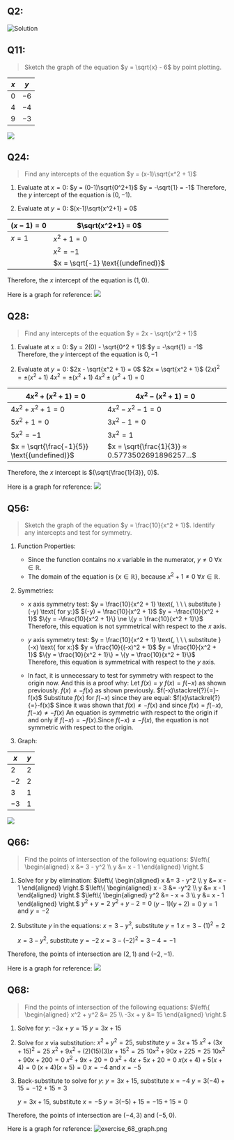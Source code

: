 
## Q2:
![Solution](../Images/exercises_1-4.png)


## Q11:

> Sketch the graph of the equation $y = \sqrt{x} - 6$ by point plotting. 

| $x$ | $y$ |
|---|---|
| $0$ | $-6$ |
| $4$ | $-4$ |
| $9$ | $-3$ |

![](../Images/exercise_11_graph.png)


## Q24:
> Find any intercepts of the equation $y = (x-1)\sqrt{x^2 + 1}$

1. Evaluate at $x = 0$:
	$y = (0-1)\sqrt{0^2+1}$
	$y = -\sqrt{1} = -1$
Therefore, the $y$ intercept of the equation is $(0, -1)$.

2. Evaluate at $y = 0$:
	$(x-1)\sqrt{x^2+1} = 0$

| $(x-1) = 0$ | $\sqrt{x^2+1} = 0$ |
| --- | --- |
| $x = 1$ | $x^2 + 1 = 0$ |
|      | $x^2 = -1$ |
|      | $x = \sqrt{-1} \text{(undefined)}$|

Therefore, the $x$ intercept of the equation is $(1, 0)$.

Here is a graph for reference:
![](../Images/exercise_24_graph.png)


## Q28:
> Find any intercepts of the equation $y = 2x - \sqrt{x^2 + 1}$

1. Evaluate at $x=0$:
	$y = 2(0) - \sqrt{0^2 + 1}$
	$y = -\sqrt{1} = -1$
Therefore, the $y$ intercept of the equation is $0,-1$

2. Evaluate at $y=0$:
	$2x - \sqrt{x^2 + 1} = 0$
	$2x = \sqrt{x^2 + 1}$
	$(2x)^2 = ±(x^2 + 1)$
	$4x^2 = ±(x^2 + 1)$
	$4x^2 ±(x^2 + 1) = 0$

| $4x^2 + (x^2 + 1) = 0$ | $4x^2 - (x^2 + 1) = 0$ |
| --- | --- |
| $4x^2 + x^2 + 1 = 0$| $4x^2 - x^2 - 1 = 0$ |
| $5x^2 + 1 = 0$ | $3x^2 - 1 = 0$
| $5x^2 = -1$ | $3x^2 = 1$ |
| $x = \sqrt{\frac{-1}{5}} \text{(undefined)}$ | $x = \sqrt{\frac{1}{3}} ≈ 0.5773502691896257...$ |

Therefore, the $x$ intercept is $(\sqrt{\frac{1}{3}}, 0)$.

Here is a graph for reference:
![](../Images/exercise_28_graph.png)


## Q56:

> Sketch the graph of the equation $y = \frac{10}{x^2 + 1}$. Identify any intercepts and test for symmetry.

1. Function Properties:
	- Since the function contains no $x$ variable in the numerator, $y \ne 0 \text{ } \forall x \in \mathbb{R}$.
	-  The domain of the equation is $\{x \in \mathbb{R}\}$, because $x^2 + 1 \ne 0 \text{ } \forall x \in \mathbb{R}$.

2. Symmetries:
	-  $x$ axis symmetry test:
		$y = \frac{10}{x^2 + 1} \text{, \ \ \ substitute } (-y) \text{ for y:}$
		$(-y) = \frac{10}{x^2 + 1}$
		$y = -\frac{10}{x^2 + 1}$
		$\{y = -\frac{10}{x^2 + 1}\} \ne \{y = \frac{10}{x^2 + 1}\}$
	Therefore, this equation is not symmetrical with respect to the $x$ axis.
	
	- $y$ axis symmetry test:
		$y = \frac{10}{x^2 + 1} \text{, \ \ \ substitute } (-x) \text{ for x:}$
		$y = \frac{10}{(-x)^2 + 1}$
		$y = \frac{10}{x^2 + 1}$
		$\{y = \frac{10}{x^2 + 1}\} = \{y = \frac{10}{x^2 + 1}\}$
	Therefore, this equation is symmetrical with respect to the $y$ axis.
	
	- In fact, it is unnecessary to test for symmetry with respect to the origin now. And this is a proof why:
		$\text{Let }f(x) = y\text{}$
		$f(x) = f(-x)\text{ as shown previously.}$
		$f(x) \ne -f(x) \text{ as shown previously.}$
		$f(-x)\stackrel{?}{=}-f(x)$
		$\text{Substitute }f(x)\text{ for }f(-x)\text{ since they are equal:}$
		$f(x)\stackrel{?}{=}-f(x)$
		$\text{Since it was shown that }f(x) \ne -f(x)\text{ and since }f(x) = f(-x)\text{, }$ 
		$f(-x) \ne -f(x)$		$\text{An equation is symmetric with respect to the origin if and only if }f(-x) = -f(x).$$\text{Since }f(-x) \ne -f(x)\text{, the equation is not symmetric with respect to the origin.}$

3. Graph:

| $x$ | $y$ | 
| --- | --- |
| $2$ | $2$ |
| $-2$ | $2$ |
| $3$ | $1$ |
| $-3$ | $1$ | 

![](../Images/exercise_56_graph.png)

## Q66:
> Find the points of intersection of the following equations:
   $\left\{ \begin{aligned}   x &= 3 - y^2 \\ y &= x - 1 \end{aligned} \right.$

1. Solve for $y$ by elimination:
	$\left\{ \begin{aligned}   x &= 3 - y^2 \\ y &= x - 1 \end{aligned} \right.$
	$\left\{ \begin{aligned}  x - 3 &= -y^2 \\ y &= x - 1 \end{aligned} \right.$
	$\left\{ \begin{aligned}   y^2 &= - x + 3 \\ y &= x - 1 \end{aligned} \right.$
	$y^2 + y = 2$
	$y^2 + y - 2 = 0$
	$(y-1)(y+2) = 0$
	$y = 1 \text{ and } y = -2$

2. Substitute $y$ in the equations:
	$x = 3 - y^2\text{, \ \ \ substitute }y=1$
	$x = 3 - (1)^2 = 2$
	
	$x = 3 - y^2\text{, \ \ \ substitute }y=-2$
	$x = 3 - (-2)^2 = 3 - 4 = -1$

Therefore, the points of intersection are $(2,1)$ and $(-2, -1)$.

Here is a graph for reference:
![](../Images/exercise_66_graph.png)

## Q68:
> Find the points of intersection of the following equations:
   $\left\{ \begin{aligned}   x^2 + y^2 &= 25 \\ -3x + y &= 15 \end{aligned} \right.$

1. Solve for $y$:
	$-3x + y = 15$
	$y = 3x+15$

2. Solve for $x$ via substitution:
	$x^2 + y^2 = 25\text{, \ \ \ substitute }y=3x+15$
	$x^2 + (3x + 15)^2 = 25$
	$x^2 + 9x^2 + (2)(15)(3)x + 15^2 = 25$
	$10x^2 + 90x + 225 = 25$
	$10x^2 +90x +200 = 0$
	$x^2 + 9x + 20 = 0$
	$x^2 + 4x + 5x + 20 = 0$
	$x(x + 4) + 5(x+4) = 0$
	$(x+4)(x+5) = 0$
	$x = -4\text{ and }x = -5$

3. Back-substitute to solve for $y$:
	$y = 3x + 15\text{, \ \ \ substitute }x=-4$
	$y = 3(-4) + 15 = -12 + 15 = 3$
	
	$y = 3x + 15\text{, \ \ \ substitute }x=-5$
	$y = 3(-5) + 15 = -15 + 15 = 0$

Therefore, the points of intersection are $(-4,3)$ and $(-5, 0)$.

Here is a graph for reference:
![exercise_68_graph.png](../Images/exercise_68_graph.png)